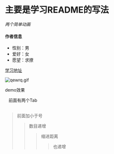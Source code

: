 # 主要是学习README的写法   
*两个简单动画*

#### 作者信息
* 性别：男  
* 爱好：女  
* 愿望：求撩  



[学习地址](/http://46aae4d1e2371e4aa769798941cef698.devproxy.yunshipei.com/zsk_zane/article/details/47205403) 

![qewrq.gif](http://upload-images.jianshu.io/upload_images/2891452-e9f8125caa205b81.gif?imageMogr2/auto-orient/strip%7CimageView2/2/w/1240)

demo效果 

    前面有两个Tab  
 
>前面加小于号
>>数目递增 
>>>缩进距离
>>>>也递增
